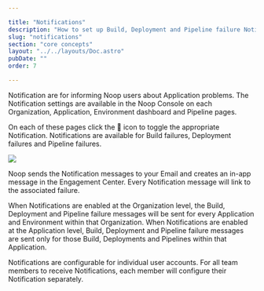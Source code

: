 ```yaml
---

title: "Notifications"
description: "How to set up Build, Deployment and Pipeline failure Notifications to stay informed about Application issues."
slug: "notifications"
section: "core concepts"
layout: "../../layouts/Doc.astro"
pubDate: ""
order: 7

---
```


Notification are for informing Noop users about Application problems. The Notification settings are available in the Noop Console on each Organization, Application, Environment dashboard and Pipeline pages.

On each of these pages click the 🔔 icon to toggle the appropriate Notification. Notifications are available for Build failures, Deployment failures and Pipeline failures.

![](/assets/docs/imgs/778e9116-0639-46d4-8975-153e51ed042f.png)

Noop sends the Notification messages to your Email and creates an in-app message in the Engagement Center. Every Notification message will link to the associated failure.

When Notifications are enabled at the Organization level, the Build, Deployment and Pipeline failure messages will be sent for every Application and Environment within that Organization. When Notifications are enabled at the Application level, Build, Deployment and Pipeline failure messages are sent only for those Build, Deployments and Pipelines within that Application.

Notifications are configurable for individual user accounts. For all team members to receive Notifications, each member will configure their Notification separately.
